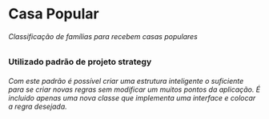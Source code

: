 # Casa Popular
###### Classificação de famílias para recebem casas populares

### Utilizado padrão de projeto strategy
###### Com este padrão é possível criar uma estrutura inteligente o suficiente para se criar novas regras sem modificar um muitos pontos da aplicação. É incluido apenas uma nova classe que implementa uma interface e colocar a regra desejada.






